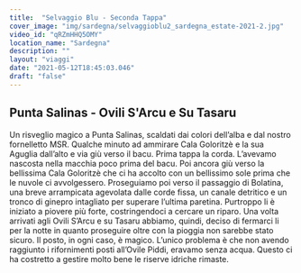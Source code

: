 ```yaml
---
title:  "Selvaggio Blu - Seconda Tappa"
cover_image: "img/sardegna/selvaggioblu2_sardegna_estate-2021-2.jpg"
video_id: "qRZmHHQ5OMY"
location_name: "Sardegna"
description: ""
layout: "viaggi"
date: "2021-05-12T18:45:03.046"
draft: "false"
---
```


## Punta Salinas - Ovili S'Arcu e Su Tasaru 

Un risveglio magico a Punta Salinas, scaldati dai colori dell’alba e dal nostro fornelletto MSR.
Qualche minuto ad ammirare Cala Goloritzè e la sua Aguglia dall’alto e via giù verso il bacu. Prima tappa la corda. L’avevamo nascosta nella macchia poco prima del bacu. Poi ancora giù verso la bellissima Cala Goloritzè che ci ha accolto con un bellissimo sole prima che le nuvole ci avvolgessero.
Proseguiamo poi verso il passaggio di Bolatina, una breve arrampicata agevolata dalle corde fissa, un canale detritico e un tronco di ginepro intagliato per superare l’ultima paretina. Purtroppo li è iniziato a piovere più forte, costringendoci a cercare un riparo. Una volta arrivati agli Ovili S’Arcu e su Tasaru abbiamo, quindi, deciso di fermarci li per la notte in quanto proseguire oltre con la pioggia non sarebbe stato sicuro.
Il posto, in ogni caso, è magico. L’unico problema è che non avendo raggiunto i rifornimenti posti all’Ovile Piddi, eravamo senza acqua. Questo ci ha costretto a gestire molto bene le riserve idriche rimaste.